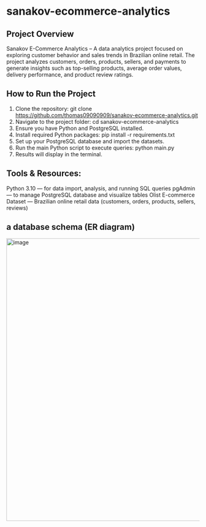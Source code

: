 # sanakov-ecommerce-analytics

## **Project Overview**

Sanakov E-Commerce Analytics – A data analytics project focused on exploring customer behavior and sales trends in Brazilian online retail. The project analyzes customers, orders, products, sellers, and payments to generate insights such as top-selling products, average order values, delivery performance, and product review ratings.


## **How to Run the Project**
1. Clone the repository:
git clone https://github.com/thomas09090909/sanakov-ecommerce-analytics.git
2. Navigate to the project folder:
cd sanakov-ecommerce-analytics
3. Ensure you have Python and PostgreSQL installed.
4. Install required Python packages:
   pip install -r requirements.txt
5. Set up your PostgreSQL database and import the datasets.
6. Run the main Python script to execute queries:
   python main.py
7. Results will display in the terminal.


## **Tools & Resources:**
Python 3.10 — for data import, analysis, and running SQL queries
pgAdmin — to manage PostgreSQL database and visualize tables
Olist E-commerce Dataset — Brazilian online retail data (customers, orders, products, sellers, reviews)


## **a database schema (ER diagram)**
<img width="1523" height="738" alt="image" src="https://github.com/user-attachments/assets/ac4f5cc3-91fe-4992-a180-76d4086f022c" />


